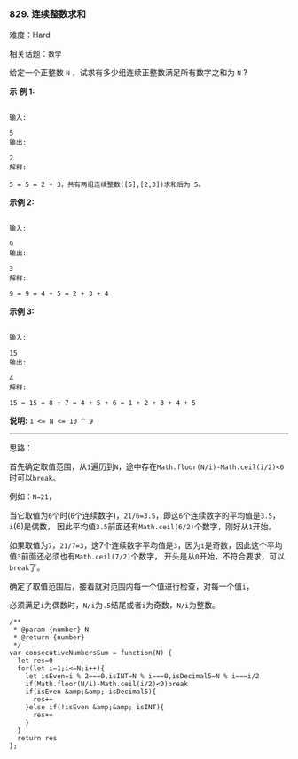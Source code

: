 ### 829. 连续整数求和

难度：Hard

相关话题：`数学`

给定一个正整数  `N` ，试求有多少组连续正整数满足所有数字之和为  `N` ?



**示** **例 1:** 





```

输入:

5
输出:

2
解释:

5 = 5 = 2 + 3，共有两组连续整数([5],[2,3])求和后为 5。
```


**示例 2:** 





```

输入:

9
输出:

3
解释:

9 = 9 = 4 + 5 = 2 + 3 + 4
```


**示例 3:** 





```

输入:

15
输出:

4
解释:

15 = 15 = 8 + 7 = 4 + 5 + 6 = 1 + 2 + 3 + 4 + 5
```


**说明:**  `1 <= N <= 10 ^ 9` 




-----

思路：

首先确定取值范围，从`1`遍历到`N`，途中存在`Math.floor(N/i)-Math.ceil(i/2)<0`时可以`break`。

例如：`N=21`，

当它取值为`6`个时(`6`个连续数字)，`21/6=3.5`，即这`6`个连续数字的平均值是`3.5`，`i`(6)是偶数，
因此平均值`3.5`前面还有`Math.ceil(6/2)`个数字，刚好从`1`开始。

如果取值为`7`，`21/7=3`，这7个连续数字平均值是`3`，因为`i`是奇数，因此这个平均值`3`前面还必须也有`Math.ceil(7/2)`个数字，
开头是从`0`开始，不符合要求，可以`break`了。

确定了取值范围后，接着就对范围内每一个值进行检查，对每一个值`i`，

必须满足`i`为偶数时，`N/i`为`.5`结尾或者`i`为奇数，`N/i`为整数。




```
/**
 * @param {number} N
 * @return {number}
 */
var consecutiveNumbersSum = function(N) {
  let res=0
  for(let i=1;i<=N;i++){
    let isEven=i % 2===0,isINT=N % i===0,isDecimal5=N % i===i/2
    if(Math.floor(N/i)-Math.ceil(i/2)<0)break
    if(isEven &amp;&amp; isDecimal5){
      res++
    }else if(!isEven &amp;&amp; isINT){
      res++
    }
  }
  return res
};



```

